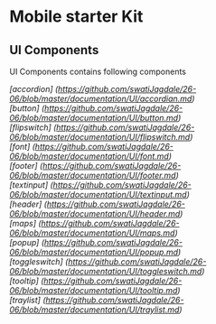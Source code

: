 Mobile starter Kit
================================

UI Components
--------------------------------
UI Components contains following components

*[accordion] (https://github.com/swatiJagdale/26-06/blob/master/documentation/UI/accordian.md)*  
*[button] (https://github.com/swatiJagdale/26-06/blob/master/documentation/UI/button.md)*      
*[flipswitch] (https://github.com/swatiJagdale/26-06/blob/master/documentation/UI/flipswitch.md)*  
*[font] (https://github.com/swatiJagdale/26-06/blob/master/documentation/UI/font.md)*  
*[footer] (https://github.com/swatiJagdale/26-06/blob/master/documentation/UI/footer.md)*  
*[textinput] (https://github.com/swatiJagdale/26-06/blob/master/documentation/UI/textinput.md)*  
*[header] (https://github.com/swatiJagdale/26-06/blob/master/documentation/UI/header.md)*  
*[maps] (https://github.com/swatiJagdale/26-06/blob/master/documentation/UI/maps.md)*  
*[popup] (https://github.com/swatiJagdale/26-06/blob/master/documentation/UI/popup.md)*  
*[toggleswitch] (https://github.com/swatiJagdale/26-06/blob/master/documentation/UI/toggleswitch.md)*  
*[tooltip] (https://github.com/swatiJagdale/26-06/blob/master/documentation/UI/tooltip.md)*  
*[traylist] (https://github.com/swatiJagdale/26-06/blob/master/documentation/UI/traylist.md)*  

    
  

